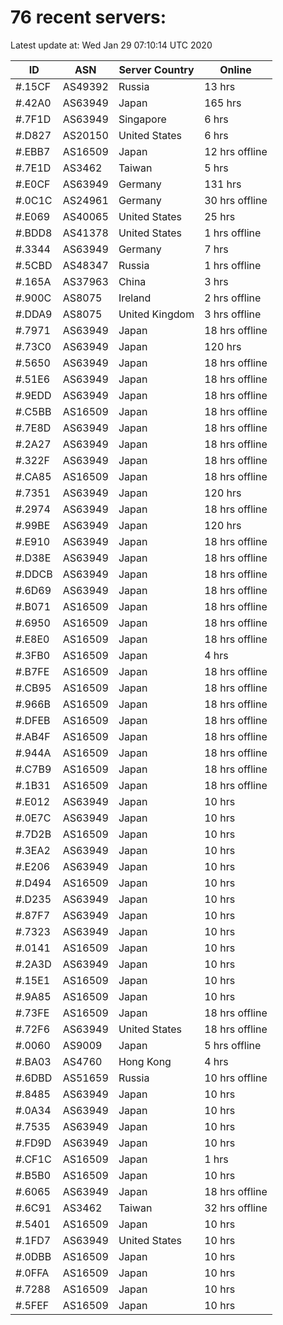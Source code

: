 # 76 recent servers:

Latest update at: Wed Jan 29 07:10:14 UTC 2020

| ID | ASN | Server Country | Online |
| -- | --- | -------------- | ------ |
| #.15CF | AS49392 | Russia | 13 hrs |
| #.42A0 | AS63949 | Japan | 165 hrs |
| #.7F1D | AS63949 | Singapore | 6 hrs |
| #.D827 | AS20150 | United States | 6 hrs |
| #.EBB7 | AS16509 | Japan | 12 hrs offline |
| #.7E1D | AS3462 | Taiwan | 5 hrs |
| #.E0CF | AS63949 | Germany | 131 hrs |
| #.0C1C | AS24961 | Germany | 30 hrs offline |
| #.E069 | AS40065 | United States | 25 hrs |
| #.BDD8 | AS41378 | United States | 1 hrs offline |
| #.3344 | AS63949 | Germany | 7 hrs |
| #.5CBD | AS48347 | Russia | 1 hrs offline |
| #.165A | AS37963 | China | 3 hrs |
| #.900C | AS8075 | Ireland | 2 hrs offline |
| #.DDA9 | AS8075 | United Kingdom | 3 hrs offline |
| #.7971 | AS63949 | Japan | 18 hrs offline |
| #.73C0 | AS63949 | Japan | 120 hrs |
| #.5650 | AS63949 | Japan | 18 hrs offline |
| #.51E6 | AS63949 | Japan | 18 hrs offline |
| #.9EDD | AS63949 | Japan | 18 hrs offline |
| #.C5BB | AS16509 | Japan | 18 hrs offline |
| #.7E8D | AS63949 | Japan | 18 hrs offline |
| #.2A27 | AS63949 | Japan | 18 hrs offline |
| #.322F | AS63949 | Japan | 18 hrs offline |
| #.CA85 | AS16509 | Japan | 18 hrs offline |
| #.7351 | AS63949 | Japan | 120 hrs |
| #.2974 | AS63949 | Japan | 18 hrs offline |
| #.99BE | AS63949 | Japan | 120 hrs |
| #.E910 | AS63949 | Japan | 18 hrs offline |
| #.D38E | AS63949 | Japan | 18 hrs offline |
| #.DDCB | AS63949 | Japan | 18 hrs offline |
| #.6D69 | AS63949 | Japan | 18 hrs offline |
| #.B071 | AS16509 | Japan | 18 hrs offline |
| #.6950 | AS16509 | Japan | 18 hrs offline |
| #.E8E0 | AS16509 | Japan | 18 hrs offline |
| #.3FB0 | AS16509 | Japan | 4 hrs |
| #.B7FE | AS16509 | Japan | 18 hrs offline |
| #.CB95 | AS16509 | Japan | 18 hrs offline |
| #.966B | AS16509 | Japan | 18 hrs offline |
| #.DFEB | AS16509 | Japan | 18 hrs offline |
| #.AB4F | AS16509 | Japan | 18 hrs offline |
| #.944A | AS16509 | Japan | 18 hrs offline |
| #.C7B9 | AS16509 | Japan | 18 hrs offline |
| #.1B31 | AS16509 | Japan | 18 hrs offline |
| #.E012 | AS63949 | Japan | 10 hrs |
| #.0E7C | AS63949 | Japan | 10 hrs |
| #.7D2B | AS16509 | Japan | 10 hrs |
| #.3EA2 | AS63949 | Japan | 10 hrs |
| #.E206 | AS63949 | Japan | 10 hrs |
| #.D494 | AS16509 | Japan | 10 hrs |
| #.D235 | AS63949 | Japan | 10 hrs |
| #.87F7 | AS63949 | Japan | 10 hrs |
| #.7323 | AS63949 | Japan | 10 hrs |
| #.0141 | AS16509 | Japan | 10 hrs |
| #.2A3D | AS63949 | Japan | 10 hrs |
| #.15E1 | AS16509 | Japan | 10 hrs |
| #.9A85 | AS16509 | Japan | 10 hrs |
| #.73FE | AS16509 | Japan | 18 hrs offline |
| #.72F6 | AS63949 | United States | 18 hrs offline |
| #.0060 | AS9009 | Japan | 5 hrs offline |
| #.BA03 | AS4760 | Hong Kong | 4 hrs |
| #.6DBD | AS51659 | Russia | 10 hrs offline |
| #.8485 | AS63949 | Japan | 10 hrs |
| #.0A34 | AS63949 | Japan | 10 hrs |
| #.7535 | AS63949 | Japan | 10 hrs |
| #.FD9D | AS63949 | Japan | 10 hrs |
| #.CF1C | AS16509 | Japan | 1 hrs |
| #.B5B0 | AS16509 | Japan | 10 hrs |
| #.6065 | AS63949 | Japan | 18 hrs offline |
| #.6C91 | AS3462 | Taiwan | 32 hrs offline |
| #.5401 | AS16509 | Japan | 10 hrs |
| #.1FD7 | AS63949 | United States | 10 hrs |
| #.0DBB | AS16509 | Japan | 10 hrs |
| #.0FFA | AS16509 | Japan | 10 hrs |
| #.7288 | AS16509 | Japan | 10 hrs |
| #.5FEF | AS16509 | Japan | 10 hrs |

